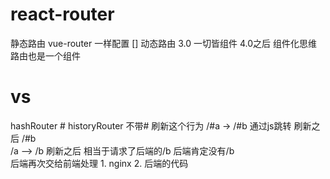 # react-router
  静态路由  vue-router 一样配置 []
  动态路由  3.0
  一切皆组件
  4.0之后 组件化思维 路由也是一个组件

# vs
  hashRouter #
  historyRouter 不带#
  刷新这个行为
  /#a -> /#b 通过js跳转 刷新之后 /#b\
  /a --> /b  刷新之后 相当于请求了后端的/b 后端肯定没有/b  
    后端再次交给前端处理
    1. nginx
    2. 后端的代码
